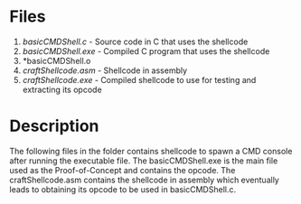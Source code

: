 # Files
1. *basicCMDShell.c* - Source code in C that uses the shellcode
2. *basicCMDShell.exe* - Compiled C program that uses the shellcode
3. *basicCMDShell.o
4. *craftShellcode.asm* - Shellcode in assembly
5. *craftShellcode.exe* - Compiled shellcode to use for testing and extracting its opcode

# Description
The following files in the folder contains shellcode to spawn a CMD console after running the executable file. The basicCMDShell.exe is the main file used as the Proof-of-Concept and contains the opcode. The craftShellcode.asm contains the shellcode in assembly which eventually leads to obtaining its opcode to be used in basicCMDShell.c.